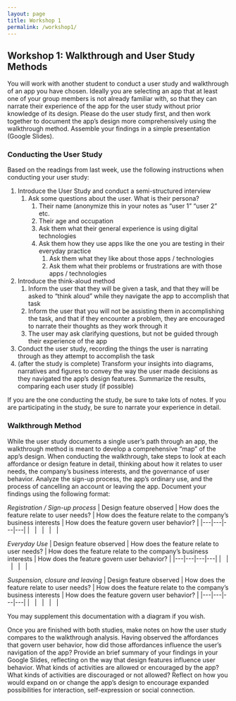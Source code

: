 ```yaml
---
layout: page
title: Workshop 1
permalink: /workshop1/
---
```


## Workshop 1: Walkthrough and User Study Methods

You will work with another student to conduct a user study and walkthrough of an app you have chosen. Ideally you are selecting an app that at least one of your group members is not already familiar with, so that they can narrate their experience of the app for the user study without prior knowledge of its design. Please do the user study first, and then work together to document the app’s design more comprehensively using the walkthrough method. Assemble your findings in a simple presentation (Google Slides).

### Conducting the User Study

Based on the readings from last week, use the following instructions when conducting your user study:

1.	Introduce the User Study and conduct a semi-structured interview
    1.	Ask some questions about the user. What is their persona?
        1.	Their name (anonymize this in your notes as “user 1” “user 2” etc.
        2.	Their age and occupation
        3.	Ask them what their general experience is using digital technologies
        4.	Ask them how they use apps like the one you are testing in their everyday practice
            1.	Ask them what they like about those apps / technologies
            2.	Ask them what their problems or frustrations are with those apps / technologies
2.	Introduce the think-aloud method
    1.	Inform the user that they will be given a task, and that they will be asked to “think aloud” while they navigate the app to accomplish that task
    2.	Inform the user that you will not be assisting them in accomplishing the task, and that if they encounter a problem, they are encouraged to narrate their thoughts as they work through it
    3.	The user may ask clarifying questions, but not be guided through their experience of the app
3.	Conduct the user study, recording the things the user is narrating through as they attempt to accomplish the task
4.	(after the study is complete) Transform your insights into diagrams, narratives and figures to convey the way the user made decisions as they navigated the app’s design features. Summarize the results, comparing each user study (if possible)

If you are the one conducting the study, be sure to take lots of notes. If you are participating in the study, be sure to narrate your experience in detail.

### Walkthrough Method

While the user study documents a single user’s path through an app, the walkthrough method is meant to develop a comprehensive “map” of the app’s design. When conducting the walkthrough, take steps to look at each affordance or design feature in detail, thinking about how it relates to user needs, the company’s business interests, and the governance of user behavior. Analyze the sign-up process, the app’s ordinary use, and the process of cancelling an account or leaving the app. Document your findings using the following format:

*Registration / Sign-up process*
| Design feature observed | How does the feature relate to user needs? | How does the feature relate to the company’s business interests | How does the feature govern user behavior? |
|---|---|---|---|
|   |   |   |   |

*Everyday Use*
| Design feature observed | How does the feature relate to user needs? | How does the feature relate to the company’s business interests | How does the feature govern user behavior? |
|---|---|---|---|
|   |   |   |   |
        
*Suspension, closure and leaving*
| Design feature observed | How does the feature relate to user needs? | How does the feature relate to the company’s business interests | How does the feature govern user behavior? |
|---|---|---|---|
|   |   |   |   |

You may supplement this documentation with a diagram if you wish.

Once you are finished with both studies, make notes on how the user study compares to the walkthrough analysis. Having observed the affordances that govern user behavior, how did those affordances influence the user’s navigation of the app? Provide an brief summary of your findings in your Google Slides, reflecting on the way that design features influence user behavior. What kinds of activities are allowed or encouraged by the app? What kinds of activities are discouraged or not allowed? Reflect on how you would expand on or change the app’s design to encourage expanded possibilities for interaction, self-expression or social connection.
